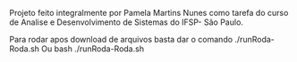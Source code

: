 Projeto feito integralmente por Pamela Martins Nunes como tarefa do curso de Analise e Desenvolvimento de Sistemas do IFSP- São Paulo.

Para rodar apos download de arquivos basta dar o comando ./runRoda-Roda.sh
Ou bash ./runRoda-Roda.sh

